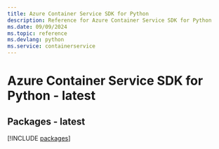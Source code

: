 ```yaml
---
title: Azure Container Service SDK for Python
description: Reference for Azure Container Service SDK for Python
ms.date: 09/09/2024
ms.topic: reference
ms.devlang: python
ms.service: containerservice
---
```

# Azure Container Service SDK for Python - latest
## Packages - latest
[!INCLUDE [packages](container-service-index.md)]
